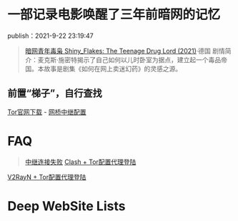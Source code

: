# 一部记录电影唤醒了三年前暗网的记忆

publish：2021-9-22 23:19:47

> [暗网青年毒枭 Shiny_Flakes: The Teenage Drug Lord (2021)](https://www.dandanzan.cc/dianying/90037.html)·德国
> 剧情简介：麦克斯·施密特揭示了自己如何以儿时卧室为据点，建立起一个毒品帝国。本故事是剧集《如何在网上卖迷幻药》的灵感之源。

## 前置“梯子”，自行查找

[Tor官网下载](https://www.torproject.org/zh-CN/download/languages/) - [网桥中继配置](https://bridges.torproject.org/bridges)

# FAQ
> [中继连接失败](https://support.torproject.org/zh-CN/connecting/connecting-2/)
[Clash + Tor配置代理登陆](https://fanqiang.info/archives/vpn-tor-ssr-v2ray-clash.html#comment-31)

[V2RayN + Tor配置代理登陆](https://github.com/2dust/v2rayN/issues/360)

# Deep WebSite Lists

